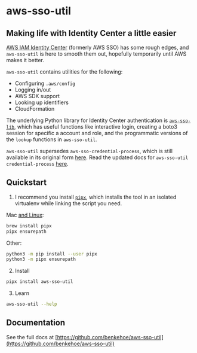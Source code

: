 # aws-sso-util
## Making life with Identity Center a little easier

[AWS IAM Identity Center](https://aws.amazon.com/single-sign-on/) (formerly AWS SSO) has some rough edges, and `aws-sso-util` is here to smooth them out, hopefully temporarily until AWS makes it better.

`aws-sso-util` contains utilities for the following:
* Configuring `.aws/config`
* Logging in/out
* AWS SDK support
* Looking up identifiers
* CloudFormation

The underlying Python library for Identity Center authentication is [`aws-sso-lib`](https://pypi.org/project/aws-sso-lib/), which has useful functions like interactive login, creating a boto3 session for specific a account and role, and the programmatic versions of the `lookup` functions in `aws-sso-util`.

`aws-sso-util` supersedes `aws-sso-credential-process`, which is still available in its original form [here](https://github.com/benkehoe/aws-sso-credential-process).
Read the updated docs for `aws-sso-util credential-process` [here](docs/credential-process.md).

## Quickstart

1. I recommend you install [`pipx`](https://pipxproject.github.io/pipx/), which installs the tool in an isolated virtualenv while linking the script you need.

Mac [and Linux](https://docs.brew.sh/Homebrew-on-Linux):
```bash
brew install pipx
pipx ensurepath
```

Other:
```bash
python3 -m pip install --user pipx
python3 -m pipx ensurepath
```

2. Install
```bash
pipx install aws-sso-util
```

3. Learn
```bash
aws-sso-util --help
```

## Documentation

See the full docs at [https://github.com/benkehoe/aws-sso-util](https://github.com/benkehoe/aws-sso-util)
